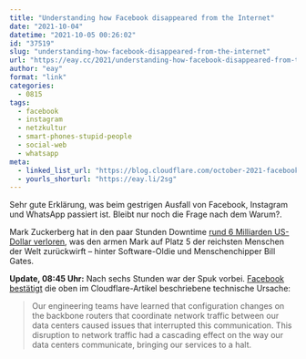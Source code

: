 ```yaml
---
title: "Understanding how Facebook disappeared from the Internet"
date: "2021-10-04"
datetime: "2021-10-05 00:26:02"
id: "37519"
slug: "understanding-how-facebook-disappeared-from-the-internet"
url: "https://eay.cc/2021/understanding-how-facebook-disappeared-from-the-internet/"
author: "eay"
format: "link"
categories:
  - 0815
tags:
  - facebook
  - instagram
  - netzkultur
  - smart-phones-stupid-people
  - social-web
  - whatsapp
meta:
  - linked_list_url: "https://blog.cloudflare.com/october-2021-facebook-outage/"
  - yourls_shorturl: "https://eay.li/2sg"
---
```


Sehr gute Erklärung, was beim gestrigen Ausfall von Facebook, Instagram und WhatsApp passiert ist. Bleibt nur noch die Frage nach dem Warum?.

Mark Zuckerberg hat in den paar Stunden Downtime [rund 6 Milliarden US-Dollar verloren](https://www.bloomberg.com/news/articles/2021-10-04/zuckerberg-loses-7-billion-in-hours-as-facebook-plunges ), was den armen Mark auf Platz 5 der reichsten Menschen der Welt zurückwirft – hinter Software-Oldie und Menschenchipper Bill Gates.

**Update, 08:45 Uhr:** Nach sechs Stunden war der Spuk vorbei. [Facebook bestätigt](https://engineering.fb.com/2021/10/04/networking-traffic/outage/) die oben im Cloudflare-Artikel beschriebene technische Ursache:

> Our engineering teams have learned that configuration changes on the backbone routers that coordinate network traffic between our data centers caused issues that interrupted this communication. This disruption to network traffic had a cascading effect on the way our data centers communicate, bringing our services to a halt.
